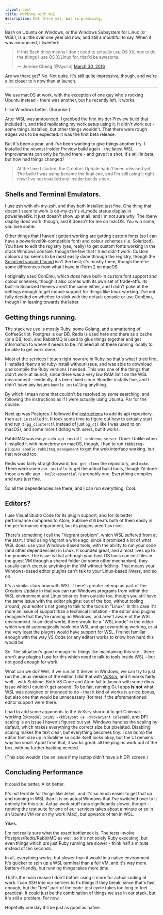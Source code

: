 ```yaml
---
layout: post
title: Working with WSL
description: Not there yet, but so promising.
---
```


Bash on Ubuntu on Windows, or the Windows Subsystem for Linux (or WSL), is a little over one year old now, and still a mouthful to say. When it was announced, I tweeted:

<blockquote class="twitter-tweet" data-lang="en"><p lang="en" dir="ltr">If this Bash thing means I don&#39;t need to actually use OS X/Linux to do the things I use OS X/Linux for, that&#39;d be awesome.</p>&mdash; Jerome Cheng (@Ayulin) <a href="https://twitter.com/Ayulin/status/715219838243905536">March 30, 2016</a></blockquote>
<script async src="//platform.twitter.com/widgets.js" charset="utf-8"></script>

Are we there yet? No. Not quite. It's still quite impressive, though, and we're a lot closer to it now than at launch.

---

We use macOS at work, with the exception of one guy who's rocking Ubuntu instead - there was another, but he recently left. It works.

I like Windows better. (Surprise.)

After WSL was announced, I grabbed the first Insider Preview build that included it, and tried replicating my work setup using it. It didn't work out - some things installed, but other things wouldn't. That there were rough edges was to be expected: it was the first beta release.

But it's been a year, and I've been wanting to give things another try. I installed the newest Insider Preview build again - the latest WSL improvements can only be found there - and gave it a shot. It's still in beta, but how had things changed?

> At the time I started, the Creators Update hadn't been released yet. The build I was using became the final one, and I'm still using it right now; I've not installed any Insider builds since.

## Shells and Terminal Emulators.

I use zsh with oh-my-zsh, and they both installed just fine. One thing that doesn't seem to work is oh-my-zsh's vi\_mode status display in powerlevel9k. It just doesn't show up at all, and I'm not sure why. The rbenv display _does_ work, though, and it doesn't for me on macOS. You win some, you lose some.

Other things that I haven't gotten working are getting custom fonts (so I can have a powerlevel9k-compatible font) and colour schemes (i.e. Solarized). You have to edit the registry (yes, really) to get custom fonts working in the stock Windows console, though the few that I tried didn't work. Custom colours also seems to be most easily done through the registry, though the [Solarized variant I found](https://github.com/neilpa/cmd-colors-solarized) isn't the best; it's mostly there, though there're some differences from what I have in iTerm 2 on macOS.

I originally used ConEmu, which _does_ have built-in custom font support and colour schemes, though it also comes with its own set of trade-offs. Its built-in Solarized themes aren't the same either, and I didn't poke at the settings enough to get mouse support for things like tmux working. I've not fully decided on whether to stick with the default console or use ConEmu, though I'm leaning towards the latter.

## Getting things running.

The stack we use is mostly Ruby, some Golang, and a smattering of CoffeeScript. Postgres is our DB, Redis is used here and there as a cache (or a DB, too), and RabbitMQ is used to glue things together and get information to where it needs to be. I'd need all of these running locally to be able to get work done.

Most of the services I touch right now are in Ruby, so that's what I tried first. I installed rbenv and ruby-install without issue, and was able to download and compile the Ruby versions I needed. This was one of the things that didn't work at launch, since there was a very low RAM limit on the WSL environment - evidently, it's been fixed since. Bundler installs fine, and I didn't have any issues `bundle install`ing anything.

By which I mean none that couldn't be resolved by some searching, and following the instructions as if I were actually using Ubuntu. Par for the course.

Next up was Postgres. I followed the [instructions](https://www.postgresql.org/download/linux/ubuntu/) to add its apt repository, then `apt install`ed it. It took some time to figure out how to actually start and run it (`pg_clusterctl` instead of just `pg_ctl` like I was used to on macOS), and some more fiddling with users, but it works.

RabbitMQ was easy: `sudo apt install rabbitmq-server`. Done. Unlike when I installed it with homebrew on macOS, though, I had to run `rabbitmq-plugins enable rabbitmq_management` to get the web interface working, but that worked too.

Redis was fairly straightforward, too. `git clone` the repository, and `make`. There were some `apt install`s to get the actual build tools, though I'd done those a while ago - `build-essential` is probably one. Everything compiles and runs just fine.

So all the dependencies are there, and I can run everything. Cool.

## Editors?

I use Visual Studio Code for its plugin support, and for its better performance compared to Atom; Sublime still beats both of them easily in the performance department, but its plugins aren't as nice.

There's something I call the "Vagrant problem", which WSL suffered from at the start. I tried using Vagrant a while ago, since it promised a lot of what WSL does: use your Windows-based tools, with the ability to run your code (and other dependencies) in Linux. It sounded great, and almost lives up to the promise. The issue is that although your host OS tools can edit files in the guest VM through a shared folder (or some other mechanism), they usually can't execute anything in the VM without fiddling. That means your Windows-based editor plugins can't talk to your Linux-based linters, and so on.

It's a similar story now with WSL. There's greater interop as part of the Creators Update in that you can run Windows programs from within the WSL environment and Linux binaries from outside too, though you still have the same issue with the editor plugins: out of the box, without tooling around, your editor's not going to talk to the tools in "Linux". In this case it's more an issue of support than a technical limitation - the editor and plugins recognise that they're running on Windows, and aren't aware of the WSL environment. In an ideal world, there would be a "WSL mode" in the editor which would automagically hook into WSL and get everything working, or at the very least the plugins would have support for WSL. I'm not familiar enough with the way VS Code (or any editor) works to know how hard this would be.

So. The situation's good enough for things like maintaining this site - there aren't any plugins I use for this which need to talk to tools inside WSL - but not good enough for work.

What can we do? Well, if we run an X Server in Windows, we can try to just run the Linux version of the editor. I did that with [VcXsrv](https://sourceforge.net/projects/vcxsrv/), and it works fairly well... with Sublime. Both VS Code and Atom fail to launch with some dbus issue which I couldn't get around. To be fair, running GUI apps **is not** what WSL was designed or intended to do - that it kind of works is a nice bonus, but also one that would be unnecessary (for me) if the aforementioned editor support were there.

I had to add some arguments to the VcXsrv shortcut to get Colemak working (`xkbmodel pc105 -xkblayout us -xkbvariant colemak`), and DPI scaling is an issue I haven't figured out yet. Windows handles the scaling by default, which makes everything the correct size but pixelated. Disabling scaling makes the text clear, but everything becomes tiny. I can bump the editor font size up in Sublime so code itself looks okay, but the UI remains way too small. Apart from that, it works great: all the plugins work out of the box, with no further hacking needed.

(This also wouldn't be an issue if my laptop didn't have a hiDPI screen.)

## Concluding Performance

It could be better. A lot better.

It's not terrible for things like Jekyll, and it's so much easier to get that up and running in WSL than it is on actual Windows that I've switched over to it entirely for this site. Actual work stuff runs significantly slower, though - running the test suite for one of our services takes about a minute or so in an Ubuntu VM (or on my work iMac), but upwards of ten in WSL.

Yikes.

I'm not really sure what the exact bottleneck is. The tests involve Postgres/Redis/RabbitMQ as well, so it's not solely Ruby executing, but even things which _are_ just Ruby running are slower - think half a minute instead of ten seconds.

In all, everything _works_, but slower than it would in a native environment. It's quicker to spin up a WSL terminal than a full VM, and it's way more battery-friendly, but running things takes more time.

That's the main reason I don't bother using it more for actual coding at work. I can SSH into our servers to fix things if they break, since that's fast enough, but the "test" part of the code-test cycle takes too long to feel practical. It could just be the combination of things we use in our stack, but it's still a problem. For now.

Hopefully one day it'll be just as good as native.